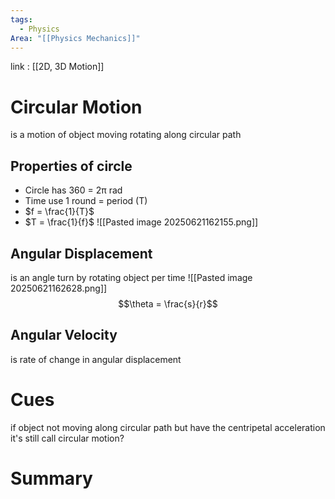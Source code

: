 ```yaml
---
tags:
  - Physics
Area: "[[Physics Mechanics]]"
---
```

link : [[2D, 3D Motion]]
# Circular Motion
is a motion of object moving rotating along circular path
## Properties of circle
- Circle has 360 = 2π rad
- Time use 1 round = period (T)
- $f = \frac{1}{T}$
- $T = \frac{1}{f}$
![[Pasted image 20250621162155.png]]
## Angular Displacement
is an angle turn by rotating object per time
![[Pasted image 20250621162628.png]]
$$\theta = \frac{s}{r}$$
## Angular Velocity
is rate of change in angular displacement

# Cues
if object not moving along circular path but have the centripetal acceleration it's still call circular motion?
# Summary
```

```